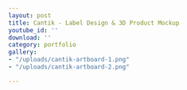 ```yaml
---
layout: post
title: Cantik - Label Design & 3D Product Mockup
youtube_id: ''
download: ''
category: portfolio
gallery:
- "/uploads/cantik-artboard-1.png"
- "/uploads/cantik-artboard-2.png"

---
```

